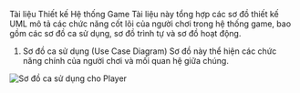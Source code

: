 Tài liệu Thiết kế Hệ thống Game
Tài liệu này tổng hợp các sơ đồ thiết kế UML mô tả các chức năng cốt lõi của người chơi trong hệ thống game, bao gồm các sơ đồ ca sử dụng, sơ đồ trình tự và sơ đồ hoạt động.

1. Sơ đồ ca sử dụng (Use Case Diagram)
Sơ đồ này thể hiện các chức năng chính của người chơi và mối quan hệ giữa chúng.

![Sơ đồ ca sử dụng cho Player](//www.plantuml.com/plantuml/png/PP6_ZzCm7CLt_nLVPQ93Y_gxHLLLmG0JGe8YLkEOsC9nIkA8LeYf0oiT6154YE6agtJB3PSCDwJg_-7_v1otrTLfbkJbVTxBip9B58vL6Weaw2S5AeAO1qo1psDA58yaIZvpkS0n3W4J5SLlrKfGO94GqLU4x2ju8_2Ane0Jy5u7-njT_EP0s3xZ7a9L3PQ1oNYlTF435DF5HWRm4eVKWsy8p9KcbE24mhnjEtO_Tsj3IARpxS9pYSuviKnr_b_LYEwHqCKl3b_Iyc_Dxrd_HJKF0ZC222ktajbXLwG6zm-7gfP8s6suBjQX8Qip_f513HvO-0CDuRdE_rNxT7w_01FEBjYXPTzpGoXJN6QIGS3BxEd7yjeyYhJwOYqpElMV1shCs3Bl68t0Bs_vu-PoIsnjSUUXxmWTVrcp2K_cxOOZEwxikhBdoe4hXwuSkNBSGAXgW5PhQcI_0SzWCk6IYDIdqwdnkYTlVEaDJzxeuD6bej8tripSqb0y0000)